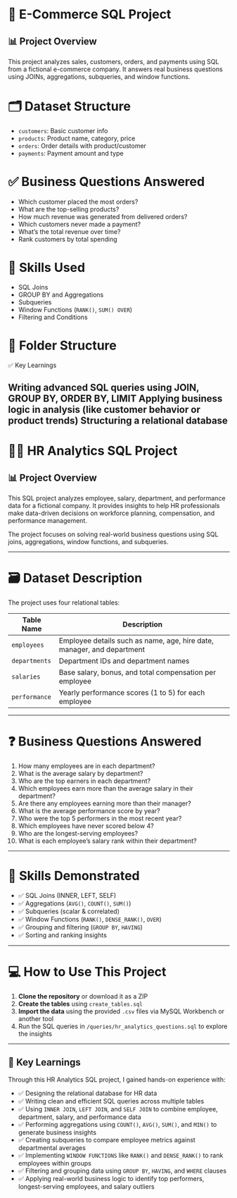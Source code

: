 # 🛒 E-Commerce SQL Project

## 📊 Project Overview
This project analyzes sales, customers, orders, and payments using SQL from a fictional e-commerce company. It answers real business questions using JOINs, aggregations, subqueries, and window functions.

# 🗂️ Dataset Structure
- `customers`: Basic customer info
- `products`: Product name, category, price
- `orders`: Order details with product/customer
- `payments`: Payment amount and type

# ✅ Business Questions Answered
- Which customer placed the most orders?
- What are the top-selling products?
- How much revenue was generated from delivered orders?
- Which customers never made a payment?
- What’s the total revenue over time?
- Rank customers by total spending

# 🧠 Skills Used
- SQL Joins
- GROUP BY and Aggregations
- Subqueries
- Window Functions (`RANK()`, `SUM() OVER`)
- Filtering and Conditions

# 📁 Folder Structure

✅ Key Learnings

Writing advanced SQL queries using JOIN, GROUP BY, ORDER BY, LIMIT
Applying business logic in analysis (like customer behavior or product trends)
Structuring a relational database
-----------------------------------------------------------------------------------------------------------------------------------------------------------------------------
# 🧑‍💼 HR Analytics SQL Project

## 📊 Project Overview

This SQL project analyzes employee, salary, department, and performance data for a fictional company. It provides insights to help HR professionals make data-driven decisions on workforce planning, compensation, and performance management.

The project focuses on solving real-world business questions using SQL joins, aggregations, window functions, and subqueries.

---

# 🗃️ Dataset Description

The project uses four relational tables:

| Table Name    | Description |
|---------------|-------------|
| `employees`   | Employee details such as name, age, hire date, manager, and department |
| `departments` | Department IDs and department names |
| `salaries`    | Base salary, bonus, and total compensation per employee |
| `performance` | Yearly performance scores (1 to 5) for each employee |

---

# ❓ Business Questions Answered

1. How many employees are in each department?
2. What is the average salary by department?
3. Who are the top earners in each department?
4. Which employees earn more than the average salary in their department?
5. Are there any employees earning more than their manager?
6. What is the average performance score by year?
7. Who were the top 5 performers in the most recent year?
8. Which employees have never scored below 4?
9. Who are the longest-serving employees?
10. What is each employee’s salary rank within their department?

---

# 🧠 Skills Demonstrated

- ✅ SQL Joins (INNER, LEFT, SELF)
- ✅ Aggregations (`AVG()`, `COUNT()`, `SUM()`)
- ✅ Subqueries (scalar & correlated)
- ✅ Window Functions (`RANK()`, `DENSE_RANK()`, `OVER`)
- ✅ Grouping and filtering (`GROUP BY`, `HAVING`)
- ✅ Sorting and ranking insights

---

# 💻 How to Use This Project

1. **Clone the repository** or download it as a ZIP
2. **Create the tables** using `create_tables.sql`
3. **Import the data** using the provided `.csv` files via MySQL Workbench or another tool
4. Run the SQL queries in `/queries/hr_analytics_questions.sql` to explore the insights

---

## 🧠 Key Learnings

Through this HR Analytics SQL project, I gained hands-on experience with:

- ✅ Designing the relational database for HR data
- ✅ Writing clean and efficient SQL queries across multiple tables
- ✅ Using `INNER JOIN`, `LEFT JOIN`, and `SELF JOIN` to combine employee, department, salary, and performance data
- ✅ Performing aggregations using `COUNT()`, `AVG()`, `SUM()`, and `MIN()` to generate business insights
- ✅ Creating subqueries to compare employee metrics against departmental averages
- ✅ Implementing `WINDOW FUNCTIONS` like `RANK()` and `DENSE_RANK()` to rank employees within groups
- ✅ Filtering and grouping data using `GROUP BY`, `HAVING`, and `WHERE` clauses
- ✅ Applying real-world business logic to identify top performers, longest-serving employees, and salary outliers







